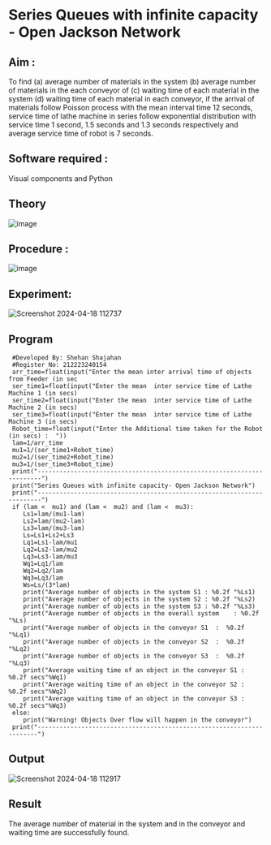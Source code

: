 # Series Queues with infinite capacity - Open Jackson Network

## Aim :
To find (a) average number of materials in the system (b) average number of materials in the each conveyor of (c) waiting time of each material in the system (d) waiting time of each material in each conveyor, if the arrival  of materials follow Poisson process with the mean interval time 12 seconds, service time of  lathe machine in series follow exponential distribution  with service time  1 second, 1.5 seconds and 1.3 seconds respectively and average service time of robot is 7 seconds.

## Software required :
Visual components and Python

## Theory

![image](https://user-images.githubusercontent.com/103921593/203239736-7b81f599-71a8-4ae7-b63e-5d98acd9ea54.png)


## Procedure :

![image](https://user-images.githubusercontent.com/103921593/203239789-bc870dce-6727-487b-a0e2-4fc3f5114889.png)


## Experiment:
![Screenshot 2024-04-18 112737](https://github.com/dhandeeswaran2005/Open-Jacson-Networks/assets/147139188/c44423aa-82a9-4e40-a426-d648817160d4)


## Program
```
 #Developed By: Shehan Shajahan
 #Register No: 212223240154
 arr_time=float(input("Enter the mean inter arrival time of objects from Feeder (in sec
 ser_time1=float(input("Enter the mean  inter service time of Lathe Machine 1 (in secs)
 ser_time2=float(input("Enter the mean  inter service time of Lathe Machine 2 (in secs)
 ser_time3=float(input("Enter the mean  inter service time of Lathe Machine 3 (in secs)
 Robot_time=float(input("Enter the Additional time taken for the Robot (in secs) :  "))
 lam=1/arr_time
 mu1=1/(ser_time1+Robot_time)
 mu2=1/(ser_time2+Robot_time)
 mu3=1/(ser_time3+Robot_time)
 print("-----------------------------------------------------------------------")
 print("Series Queues with infinite capacity- Open Jackson Network")
 print("-----------------------------------------------------------------------")
 if (lam <  mu1) and (lam <  mu2) and (lam <  mu3):
    Ls1=lam/(mu1-lam)
    Ls2=lam/(mu2-lam)
    Ls3=lam/(mu3-lam)
    Ls=Ls1+Ls2+Ls3
    Lq1=Ls1-lam/mu1
    Lq2=Ls2-lam/mu2
    Lq3=Ls3-lam/mu3
    Wq1=Lq1/lam
    Wq2=Lq2/lam
    Wq3=Lq3/lam
    Ws=Ls/(3*lam)
    print("Average number of objects in the system S1 : %0.2f "%Ls1)
    print("Average number of objects in the system S2 : %0.2f "%Ls2)
    print("Average number of objects in the system S3 : %0.2f "%Ls3)
    print("Average number of objects in the overall system    : %0.2f "%Ls)
    print("Average number of objects in the conveyor S1  :  %0.2f "%Lq1)
    print("Average number of objects in the conveyor S2  :  %0.2f "%Lq2)
    print("Average number of objects in the conveyor S3  :  %0.2f "%Lq3)
    print("Average waiting time of an object in the conveyor S1 : %0.2f secs"%Wq1)
    print("Average waiting time of an object in the conveyor S2 : %0.2f secs"%Wq2)
    print("Average waiting time of an object in the conveyor S3 : %0.2f secs"%Wq3)
 else:
    print("Warning! Objects Over flow will happen in the conveyor")
 print("----------------------------------------------------------------------")
```


## Output
![Screenshot 2024-04-18 112917](https://github.com/dhandeeswaran2005/Open-Jacson-Networks/assets/147139188/8cf05e88-4197-42b2-bd9c-69e5655716cb)

## Result
The average number of material in the system and in the conveyor and waiting time are
 successfully found.

